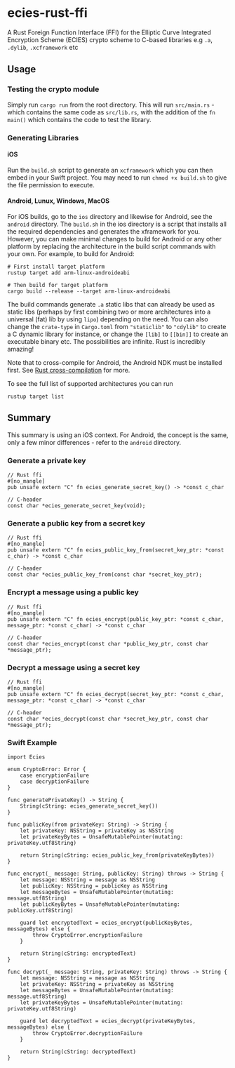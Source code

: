 # ecies-rust-ffi
A Rust Foreign Function Interface (FFI) for the Elliptic Curve Integrated Encryption Scheme (ECIES) crypto scheme to C-based libraries e.g `.a`, `.dylib`, `.xcframework` etc

## Usage
### Testing the crypto module
Simply run `cargo run` from the root directory. This will run `src/main.rs` - which contains the same code as `src/lib.rs`, with the addition of the `fn main()` which contains the code to test the library.

### Generating Libraries

#### iOS
Run the `build.sh` script to generate an `xcframework` which you can then embed in your Swift project. You may need to run `chmod +x build.sh` to give the file permission to execute. 

#### Android, Lunux, Windows, MacOS
For iOS builds, go to the `ios` directory and likewise for Android, see the `android` directory. The `build.sh` in the ios directory is a script that installs all the required dependencies and generates the xframework for you. However, you can make minimal changes to build for Android or any other platform by replacing the architecture in the build script commands with your own. For example, to build for Android:

```
# First install target platform 
rustup target add arm-linux-androideabi

# Then build for target platform
cargo build --release --target arm-linux-androideabi
```
The build commands generate `.a` static libs that can already be used as static libs (perhaps by first combining two or more architectures into a universal (fat) lib by using `lipo`) depending on the need. You can also change the `crate-type` in `Cargo.toml` from `"staticlib"` to `"cdylib"` to create a C dynamic library for instance, or change the `[lib]` to `[[bin]]` to create an executable binary etc. The possibilities are infinite. Rust is incredibly amazing!

Note that to cross-compile for Android, the Android NDK must be installed first. See [Rust cross-compilation](https://rust-lang.github.io/rustup/cross-compilation.html) for more.

To see the full list of supported architectures you can run
```
rustup target list
```

## Summary
This summary is using an iOS context. For Android, the concept is the same, only a few minor differences - refer to the `android` directory.
### Generate a private key
```
// Rust ffi
#[no_mangle]
pub unsafe extern "C" fn ecies_generate_secret_key() -> *const c_char

// C-header
const char *ecies_generate_secret_key(void);
```
### Generate a public key from a secret key
```
// Rust ffi
#[no_mangle]
pub unsafe extern "C" fn ecies_public_key_from(secret_key_ptr: *const c_char) -> *const c_char 

// C-header
const char *ecies_public_key_from(const char *secret_key_ptr);
```
### Encrypt a message using a public key
```
// Rust ffi
#[no_mangle]
pub unsafe extern "C" fn ecies_encrypt(public_key_ptr: *const c_char, message_ptr: *const c_char) -> *const c_char  

// C-header
const char *ecies_encrypt(const char *public_key_ptr, const char *message_ptr);
```

### Decrypt a message using a secret key
```
// Rust ffi
#[no_mangle]
pub unsafe extern "C" fn ecies_decrypt(secret_key_ptr: *const c_char, message_ptr: *const c_char) -> *const c_char

// C-header
const char *ecies_decrypt(const char *secret_key_ptr, const char *message_ptr);
```

### Swift Example
```
import Ecies

enum CryptoError: Error {
    case encryptionFailure
    case decryptionFailure
}

func generatePrivateKey() -> String {
    String(cString: ecies_generate_secret_key())
}

func publicKey(from privateKey: String) -> String {
    let privateKey: NSString = privateKey as NSString
    let privateKeyBytes = UnsafeMutablePointer(mutating: privateKey.utf8String)
    
    return String(cString: ecies_public_key_from(privateKeyBytes))
}

func encrypt(_ message: String, publicKey: String) throws -> String {
    let message: NSString = message as NSString
    let publicKey: NSString = publicKey as NSString
    let messageBytes = UnsafeMutablePointer(mutating: message.utf8String)
    let publicKeyBytes = UnsafeMutablePointer(mutating: publicKey.utf8String)

    guard let encryptedText = ecies_encrypt(publicKeyBytes, messageBytes) else {
        throw CryptoError.encryptionFailure
    }
    
    return String(cString: encryptedText)
}

func decrypt(_ message: String, privateKey: String) throws -> String {
    let message: NSString = message as NSString
    let privateKey: NSString = privateKey as NSString
    let messageBytes = UnsafeMutablePointer(mutating: message.utf8String)
    let privateKeyBytes = UnsafeMutablePointer(mutating: privateKey.utf8String)
    
    guard let decryptedText = ecies_decrypt(privateKeyBytes, messageBytes) else {
        throw CryptoError.decryptionFailure
    }
    
    return String(cString: decryptedText)
}
